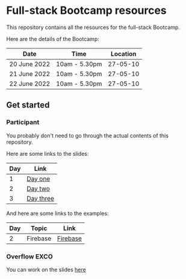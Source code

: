 # Full-stack Bootcamp resources

This repository contains all the resources for the full-stack Bootcamp.

Here are the details of the Bootcamp:

| Date         | Time          | Location |
| ------------ | ------------- | -------- |
| 20 June 2022 | 10am - 5.30pm | 27-05-10 |
| 21 June 2022 | 10am - 5.30pm | 27-05-10 |
| 22 June 2022 | 10am - 5.30pm | 27-05-10 |

## Get started

### Participant

You probably don't need to go through the actual contents of this repository.

Here are some links to the slides:

| Day | Link                                                     |
| --- | -------------------------------------------------------- |
| 1   | [Day one](https://bootcamp.np-overflow.club/day-one)     |
| 2   | [Day two](https://bootcamp.np-overflow.club/day-two)     |
| 3   | [Day three](https://bootcamp.np-overflow.club/day-three) |

And here are some links to the examples:

| Day | Topic    | Link                                                            |
| --- | -------- | --------------------------------------------------------------- |
| 2   | Firebase | [Firebase](https://bootcamp.np-overflow.club/examples/firebase) |

### Overflow EXCO

You can work on the slides [here](https://github.com/np-overflow/full-stack-bootcamp-resources)
